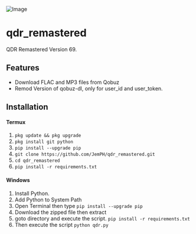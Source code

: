 ![Image](https://i.ibb.co/YbpY49v/KSH8ievvwd.png)

# qdr_remastered
QDR Remastered Version 69.

## Features
* Download FLAC and MP3 files from Qobuz
* Remod Version of qobuz-dl, only for user_id and user_token.

## Installation
#### Termux

1. `pkg update && pkg upgrade`<br>
2. `pkg install git python`<br>
3. `pip install --upgrade pip`<br>
4. `git clone https://github.com/JemPH/qdr_remastered.git`<br>
5. `cd qdr_remastered`<br>
6. `pip install -r requirements.txt`<br>

#### Windows
1. Install Python.
2. Add Python to System Path
3. Open Terminal then type `pip install --upgrade pip`
4. Download the zipped file then extract
5. goto directory and execute the script. `pip install -r requirements.txt`
6. Then execute the script `python qdr.py`
